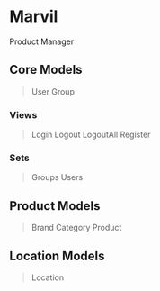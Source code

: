 # Marvil
Product Manager


## Core Models

> User
> Group

### Views
> Login
> Logout
> LogoutAll
> Register

### Sets
> Groups
> Users


## Product Models

> Brand
> Category
> Product


## Location Models

> Location

